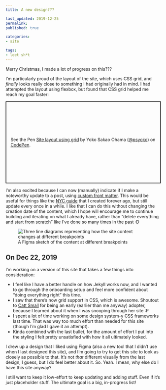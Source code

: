```yaml
---
title: A new design???

last_updated: 2019-12-25
permalink: 
published: true

categories:
- site

tags:
- leet sh*t
---
```


Merry Christmas, I made a lot of progress on this???

I’m particularly proud of the layout of the site, which uses CSS grid, and _finally_ looks really close to something I had originally had in mind. I had attempted the layout using flexbox, but found that CSS grid helped me reach my goal faster:

<p class="codepen" data-height="265" data-theme-id="dark" data-default-tab="css,result" data-user="psyoko" data-slug-hash="abzwBmP" style="height: 265px; box-sizing: border-box; display: flex; align-items: center; justify-content: center; border: 2px solid; margin: 1em 0; padding: 1em;" data-pen-title="Site layout using grid">
  <span>See the Pen <a href="https://codepen.io/psyoko/pen/abzwBmP">
  Site layout using grid</a> by Yoko Sakao Ohama (<a href="https://codepen.io/psyoko">@psyoko</a>)
  on <a href="https://codepen.io">CodePen</a>.</span>
</p>
<script async src="https://static.codepen.io/assets/embed/ei.js"></script>

I’m also excited because I can now (manually) indicate if I make a noteworthy update to a post, using <a href="https://jekyllrb.com/docs/front-matter/#custom-variables">custom front matter</a>. This would be useful for things like the <a href="/your-nyc-guide">NYC guide</a> that I created forever ago, but still update every once in a while. I like that I can do this without changing the creation date of the content, which I hope will encourage me to continue building and iterating on what I already have, rather than “delete everything and start from scratch” like I’ve done so many times in the past :D

<figure>
    <img src="/assets/images/2019-12-25-css-grid-sketch.png" alt="Three line diagrams representing how the site content changes at different breakpoints">
    <figcaption>
        A Figma sketch of the content at different breakpoints
    </figcaption>
</figure>

## On Dec 22, 2019

I’m working on a version of this site that takes a few things into consideration:

- I feel like I have a better handle on how Jekyll works now, and I wanted to go through the onboarding setup and feel more confident about “doing everything right” this time.
- I saw that there’s now grid support in CSS, which is awesome. Shoutout to <a href="https://cattsmall.com">Catt Small</a> for being an early (earlier than me anyway) adopter, because I learned about it when I was snooping through her site :P
- I spent a lot of time working on some design system-y CSS frameworks last time. That was way too much effort than needed for this site (though I’m glad I gave it an attempt).
- Kinda combined with the last bullet, for the amount of effort I put into the styling I felt pretty unsatisfied with how it all ultimately looked.

I drew up a design that I liked using Figma (also a new tool that I didn’t use when I last designed this site), and I’m going to try to get this site to look as closely as possible to that. It’s not _that_ different visually from the last design, I guess, but I do feel better about it. So. Yeah. I mean, why else do I have this site anyway? 

I still want to keep it low-effort to keep updating and adding stuff. Even if it’s just placeholder stuff. The ultimate goal is a big, in-progress list!
